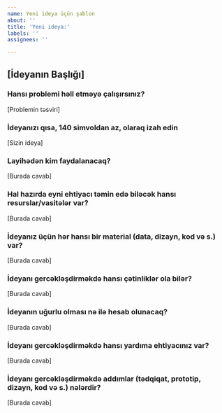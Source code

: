 ```yaml
---
name: Yeni ideya üçün şablon
about: ''
title: 'Yeni ideya:'
labels: ''
assignees: ''

---
```


<!--- Aşağıdakı şablonu redaktə edin və 'Submit new issue' düyməsini basın  --->

## [İdeyanın Başlığı]

### Hansı problemi həll etməyə çalışırsınız?

[Problemin təsviri]


### İdeyanızı qısa, 140 simvoldan az, olaraq izah edin

[Sizin ideya]


### Layihədən kim faydalanacaq?

[Burada cavab]


### Hal hazırda eyni ehtiyacı təmin edə biləcək hansı resurslar/vasitələr var?

[Burada cavab]


### İdeyanız üçün hər hansı bir material (data, dizayn, kod və s.) var?

[Burada cavab]


### İdeyanı gercəkləşdirməkdə hansı çətinliklər ola bilər?

[Burada cavab]


### İdeyanın uğurlu olması nə ilə hesab olunacaq?

[Burada cavab]


### İdeyanı gercəkləşdirməkdə hansı yardıma ehtiyacınız var?

[Burada cavab]


### İdeyanı gercəkləşdirməkdə addımlar (tədqiqat, prototip, dizayn, kod və s.) nələrdir?

[Burada cavab]

